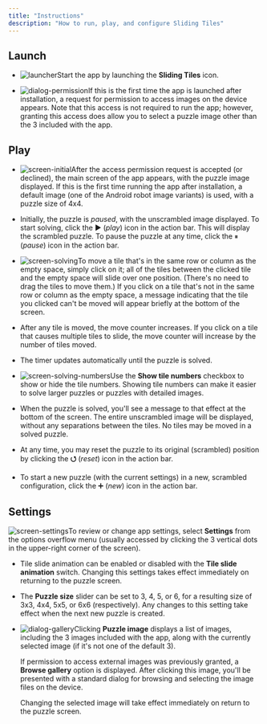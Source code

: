 ```yaml
---
title: "Instructions" 
description: "How to run, play, and configure Sliding Tiles"
---
```


## Launch

* ![launcher](assets/images/icon.png)Start the app by launching the **Sliding Tiles** icon. 

* ![dialog-permission](assets/images/permission-request.png)If this is the first time the app is launched after installation, a request for permission to access images on the device appears. Note that this access is not required to run the app; however, granting this access does allow you to select a puzzle image other than the 3 included with the app.  

## Play

* ![screen-initial](assets/images/screen-initial.png)After the access permission request is accepted (or declined), the main screen of the app appears, with the puzzle image displayed. If this is the first time running the app after installation, a default image (one of the Android robot image variants) is used, with a puzzle size of 4x4.  

* Initially, the puzzle is _paused_, with the unscrambled image displayed. To start solving, click the &#x25b6; (_play_) icon in the action bar. This will display the scrambled puzzle. To pause the puzzle at any time, click the &#x23f8; (_pause_) icon in the action bar.
  
* ![screen-solving](assets/images/screen-solving.png)To move a tile that's in the same row or column as the empty space, simply click on it; all of the tiles between the clicked tile and the empty space will slide over one position. (There's no need to drag the tiles to move them.) If you click on a tile that's not in the same row or column as the empty space, a message indicating that the tile you clicked can't be moved will appear briefly at the bottom of the screen.

* After any tile is moved, the move counter increases. If you click on a tile that causes multiple tiles to slide, the move counter will increase by the number of tiles moved.

* The timer updates automatically until the puzzle is solved.

* ![screen-solving-numbers](assets/images/screen-solving-numbers.png)Use the **Show tile numbers** checkbox to show or hide the tile numbers. Showing tile numbers can make it easier to solve larger puzzles or puzzles with detailed images. 
 
* When the puzzle is solved, you'll see a message to that effect at the bottom of the screen. The entire unscrambled image will be displayed, without any separations between the tiles. No tiles may be moved in a solved puzzle.

* At any time, you may reset the puzzle to its original (scrambled) position by clicking the 
**&#x2b6f;** (_reset_) icon in the action bar.

* To start a new puzzle (with the current settings) in a new, scrambled configuration, click the &#x2795; (_new_) icon in the action bar.

## Settings  

![screen-settings](assets/images/screen-settings.png)To review or change app settings, select **Settings** from the options overflow menu (usually accessed by clicking the 3 vertical dots in the upper-right corner of the screen).

* Tile slide animation can be enabled or disabled with the **Tile slide animation** switch. Changing this settings takes effect immediately on returning to the puzzle screen.

* The **Puzzle size** slider can be set to 3, 4, 5, or 6, for a resulting size of 3x3, 4x4, 5x5, or 6x6 (respectively). Any changes to this setting take effect when the next new puzzle is created.

* ![dialog-gallery](assets/images/image-gallery.png)Clicking **Puzzle image** displays a list of images, including the 3 images included with the app, along with the currently selected image (if it's not one of the default 3).
    
    If permission to access external images was previously granted, a **Browse gallery** option is displayed. After clicking this image, you'll be presented with a standard dialog for browsing and selecting the image files on the device. 
  
    Changing the selected image will take effect immediately on return to the puzzle screen.
    